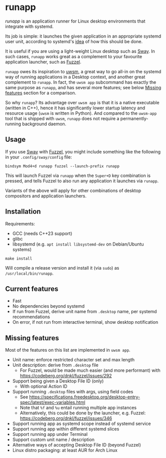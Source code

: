 # runapp

_runapp_ is an application runner for Linux desktop environments that integrate with systemd.

Its job is simple: it launches the given application in an appropriate systemd user unit, according
to systemd's [idea](https://systemd.io/DESKTOP_ENVIRONMENTS/#xdg-standardization-for-applications)
of how this should be done.

It is useful if you are using a light-weight Linux desktop such as [Sway](https://swaywm.org/). In
such cases, `runapp` works great as a complement to your favourite application launcher, such as
[Fuzzel](https://codeberg.org/dnkl/fuzzel).

`runapp` owes its inspiration to [uwsm](https://github.com/Vladimir-csp/uwsm), a great way to go
all-in on the systemd way of running applications in a Desktop context, and another great complement
to `runapp`. In fact, the `uwsm app` subcommand has exactly the same purpose as `runapp`, and has
several more features; see below [Missing features](#missing-features) section for a comparison.

So why `runapp`? Its advantage over `uwsm app` is that it is a native executable (written in C++),
hence it has significantly lower startup latency and resource usage (`uwsm` is written in Python).
And compared to the `uwsm-app` tool that is shipped with `uwsm`, `runapp` does not require a
permanently-running background daemon.

## Usage

If you use [Sway](https://swaywm.org/) with [Fuzzel](https://codeberg.org/dnkl/fuzzel), you might
include something like the following in your `.config/sway/config` file:

```
bindsym Mod4+d runapp fuzzel --launch-prefix runapp
```

This will launch Fuzzel via `runapp` when the `Super+D` key combination is pressed, and tells Fuzzel
to also run any application it launches via `runapp`.

Variants of the above will apply for other combinations of desktop compositors and application
launchers.

## Installation

Requirements:

- GCC (needs C++23 support)
- glibc
- libsystemd (e.g. `apt install libsystemd-dev` on Debian/Ubuntu systems)

```
make install
```

Will compile a release version and install it (via `sudo`) as `/usr/local/bin/runapp`.

## Current features

- Fast
- No dependencies beyond systemd
- If run from Fuzzel, derive unit name from `.desktop` name, per systemd recommendations
- On error, if not run from interactive terminal, show desktop notification

## Missing features

Most of the features on this list are implemented in `uwsm app`.

- Unit name: enforce restricted character set and max length
- Unit description: derive from `.desktop` file
  - For Fuzzel, would be made much easier (and more performant) with https://codeberg.org/dnkl/fuzzel/issues/292
- Support being given a Desktop File ID (only)
  - With optional Action ID
- Support running `.desktop` files with args, using field codes
  - See https://specifications.freedesktop.org/desktop-entry-spec/latest/exec-variables.html
  - Note that `%f` and `%u` entail running multiple app instances
  - Alternatively, this could be done by the launcher, e.g. Fuzzel: https://codeberg.org/dnkl/fuzzel/issues/346
- Support running app as systemd scope instead of systemd service
- Support running app within different systemd slices
- Support running app under Terminal
- Support custom unit name / description
- Alternative ways of accepting Desktop File ID (beyond Fuzzel)
- Linux distro packaging: at least AUR for Arch Linux
